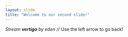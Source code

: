 ```yaml
---
layout: slide
title: "Welcome to our second slide!"
---
```

*Stream **vertigo** by eden //*
Use the left arrow to go back!
